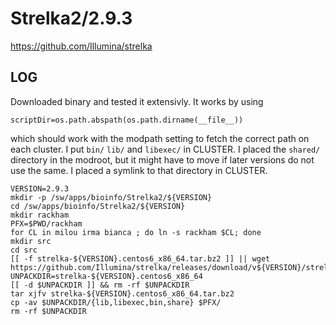 Strelka2/2.9.3
===============

<https://github.com/Illumina/strelka>

LOG
---

Downloaded binary and tested it extensivly. It works by using 

    scriptDir=os.path.abspath(os.path.dirname(__file__)) 

which should work with the modpath setting to fetch the correct path on each
cluster. I put `bin/` `lib/` and `libexec/` in CLUSTER. I placed the `shared/`
directory in the modroot, but it might have to move if later versions do not
use the same. I placed a symlink to that directory in CLUSTER.

    VERSION=2.9.3
    mkdir -p /sw/apps/bioinfo/Strelka2/${VERSION}
    cd /sw/apps/bioinfo/Strelka2/${VERSION}
    mkdir rackham
    PFX=$PWD/rackham
    for CL in milou irma bianca ; do ln -s rackham $CL; done
    mkdir src
    cd src
    [[ -f strelka-${VERSION}.centos6_x86_64.tar.bz2 ]] || wget https://github.com/Illumina/strelka/releases/download/v${VERSION}/strelka-${VERSION}.centos6_x86_64.tar.bz2
    UNPACKDIR=strelka-${VERSION}.centos6_x86_64
    [[ -d $UNPACKDIR ]] && rm -rf $UNPACKDIR
    tar xjfv strelka-${VERSION}.centos6_x86_64.tar.bz2
    cp -av $UNPACKDIR/{lib,libexec,bin,share} $PFX/
    rm -rf $UNPACKDIR

